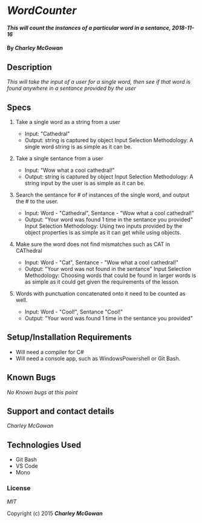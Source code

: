 # _WordCounter_

#### _This will count the instances of a particular word in a sentance, 2018-11-16_

#### By _**Charley McGowan**_

## Description

_This will take the input of a user for a single word, then see if that word is found anywhere in a sentance provided by the user_

## Specs

1. Take a single word as a string from a user
    * Input: "Cathedral"
    * Output: string is captured by object
    Input Selection Methodology: A single word string is as simple as it can be. 

2. Take a single sentance from a user 
    * Input: "Wow what a cool cathedral!"
    * Output: string is captured by object
    Input Selection Methodology: A string input by the user is as simple as it can be. 

3. Search the sentance for # of instances of the single word, and output the # to the user.
    * Input: Word - "Cathedral", Sentance - "Wow what a cool cathedral!"
    * Output: "Your word was found 1 time in the sentance you provided"
    Input Selection Methodology: Using two inputs provided by the object properties is as simple as it can get while using objects.

4. Make sure the word does not find mismatches such as CAT in CAThedral
    * Input: Word - "Cat", Sentance - "Wow what a cool cathedral!"
    * Output: "Your word was not found in the sentance"
    Input Selection Methodology: Choosing words that could be found in larger words is as simple as it could get given the requirements of the lesson.

5. Words with punctuation concatenated onto it need to be counted as well. 
    * Input: Word - "Cool!", Sentance "Cool!"
    * Output: "Your word was found 1 time in the sentance you provided"


## Setup/Installation Requirements

* Will need a compiler for C#
* Will need a console app, such as WindowsPowershell or Git Bash. 


## Known Bugs

_No Known bugs at this point_

## Support and contact details

_Charley McGowan_

## Technologies Used

* Git Bash
* VS Code
* Mono

### License

*MIT*

Copyright (c) 2015 **_Charley McGowan_**
